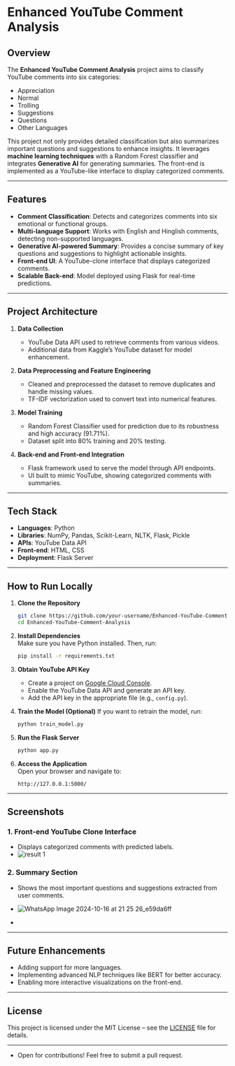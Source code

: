 # Enhanced YouTube Comment Analysis

## Overview
The **Enhanced YouTube Comment Analysis** project aims to classify YouTube comments into six categories:  
- Appreciation  
- Normal  
- Trolling  
- Suggestions  
- Questions  
- Other Languages  

This project not only provides detailed classification but also summarizes important questions and suggestions to enhance insights. It leverages **machine learning techniques** with a Random Forest classifier and integrates **Generative AI** for generating summaries. The front-end is implemented as a YouTube-like interface to display categorized comments.

---

## Features
- **Comment Classification**: Detects and categorizes comments into six emotional or functional groups.
- **Multi-language Support**: Works with English and Hinglish comments, detecting non-supported languages.
- **Generative AI-powered Summary**: Provides a concise summary of key questions and suggestions to highlight actionable insights.
- **Front-end UI**: A YouTube-clone interface that displays categorized comments.
- **Scalable Back-end**: Model deployed using Flask for real-time predictions.
  
---

## Project Architecture
1. **Data Collection**  
   - YouTube Data API used to retrieve comments from various videos.  
   - Additional data from Kaggle’s YouTube dataset for model enhancement.  

2. **Data Preprocessing and Feature Engineering**  
   - Cleaned and preprocessed the dataset to remove duplicates and handle missing values.  
   - TF-IDF vectorization used to convert text into numerical features.  

3. **Model Training**  
   - Random Forest Classifier used for prediction due to its robustness and high accuracy (91.71%).  
   - Dataset split into 80% training and 20% testing.

4. **Back-end and Front-end Integration**  
   - Flask framework used to serve the model through API endpoints.  
   - UI built to mimic YouTube, showing categorized comments with summaries.

---

## Tech Stack
- **Languages**: Python  
- **Libraries**: NumPy, Pandas, Scikit-Learn, NLTK, Flask, Pickle  
- **APIs**: YouTube Data API  
- **Front-end**: HTML, CSS  
- **Deployment**: Flask Server  

---

## How to Run Locally
1. **Clone the Repository**
   ```bash
   git clone https://github.com/your-username/Enhanced-YouTube-Comment-Analysis.git
   cd Enhanced-YouTube-Comment-Analysis
   ```

2. **Install Dependencies**  
   Make sure you have Python installed. Then, run:
   ```bash
   pip install -r requirements.txt
   ```

3. **Obtain YouTube API Key**  
   - Create a project on [Google Cloud Console](https://console.cloud.google.com/).
   - Enable the YouTube Data API and generate an API key.
   - Add the API key in the appropriate file (e.g., `config.py`).

4. **Train the Model (Optional)**
   If you want to retrain the model, run:
   ```bash
   python train_model.py
   ```

5. **Run the Flask Server**
   ```bash
   python app.py
   ```

6. **Access the Application**  
   Open your browser and navigate to:  
   ```
   http://127.0.0.1:5000/
   ```


---

## Screenshots
### 1. Front-end YouTube Clone Interface  
- Displays categorized comments with predicted labels.
- ![result 1](https://github.com/user-attachments/assets/83627ced-6df0-4027-9a53-1cb3af29f58f)
 

### 2. Summary Section  
- Shows the most important questions and suggestions extracted from user comments.
- ![WhatsApp Image 2024-10-16 at 21 25 26_e59da6ff](https://github.com/user-attachments/assets/bb27b0a1-d60e-43f4-8ce3-554cb888c10b)

- 

---

## Future Enhancements
- Adding support for more languages.
- Implementing advanced NLP techniques like BERT for better accuracy.
- Enabling more interactive visualizations on the front-end.

---

## License
This project is licensed under the MIT License – see the [LICENSE](LICENSE) file for details.

---


- Open for contributions! Feel free to submit a pull request.
